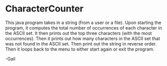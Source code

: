 # CharacterCounter

This java program takes in a string (from a user or a file). Upon starting the program, it 
computes the total number of occurrences of each character in the ASCII set. It then prints 
out the top three characters (with the most occurrences). Then it prints out how many 
characters in the ASCII set that was not found in the ASCII set. Then print out the string 
in reverse order. Then it loops back to the menu to either start again or exit the program.

-Gail
